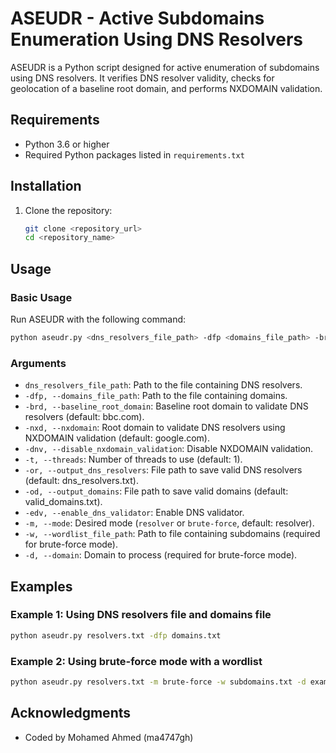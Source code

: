 # ASEUDR - Active Subdomains Enumeration Using DNS Resolvers

ASEUDR is a Python script designed for active enumeration of subdomains using DNS resolvers. It verifies DNS resolver validity, checks for geolocation of a baseline root domain, and performs NXDOMAIN validation.

## Requirements

- Python 3.6 or higher
- Required Python packages listed in `requirements.txt`

## Installation

1. Clone the repository:

   ```bash
   git clone <repository_url>
   cd <repository_name>
   ```

## Usage

### Basic Usage

Run ASEUDR with the following command:

```bash
python aseudr.py <dns_resolvers_file_path> -dfp <domains_file_path> -brd <baseline_root_domain> -nxd <nxdomain> [-dnv] [-t <threads>] [-or <output_dns_resolvers>] [-od <output_domains>] [-edv] [-m <mode>] [-w <wordlist_file_path>] [-d <domain>]
```

### Arguments

- `dns_resolvers_file_path`: Path to the file containing DNS resolvers.
- `-dfp, --domains_file_path`: Path to the file containing domains.
- `-brd, --baseline_root_domain`: Baseline root domain to validate DNS resolvers (default: bbc.com).
- `-nxd, --nxdomain`: Root domain to validate DNS resolvers using NXDOMAIN validation (default: google.com).
- `-dnv, --disable_nxdomain_validation`: Disable NXDOMAIN validation.
- `-t, --threads`: Number of threads to use (default: 1).
- `-or, --output_dns_resolvers`: File path to save valid DNS resolvers (default: dns_resolvers.txt).
- `-od, --output_domains`: File path to save valid domains (default: valid_domains.txt).
- `-edv, --enable_dns_validator`: Enable DNS validator.
- `-m, --mode`: Desired mode (`resolver` or `brute-force`, default: resolver).
- `-w, --wordlist_file_path`: Path to file containing subdomains (required for brute-force mode).
- `-d, --domain`: Domain to process (required for brute-force mode).

## Examples

### Example 1: Using DNS resolvers file and domains file

```bash
python aseudr.py resolvers.txt -dfp domains.txt
```

### Example 2: Using brute-force mode with a wordlist

```bash
python aseudr.py resolvers.txt -m brute-force -w subdomains.txt -d example.com
```

## Acknowledgments

- Coded by Mohamed Ahmed (ma4747gh)
